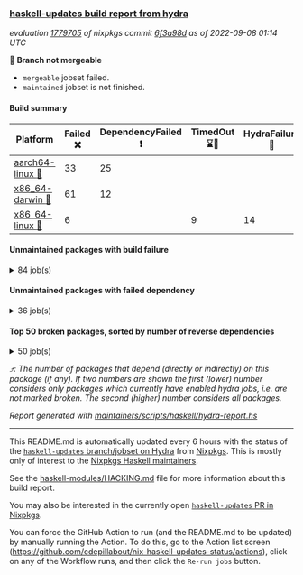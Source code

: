 ### [haskell-updates build report from hydra](https://hydra.nixos.org/jobset/nixpkgs/haskell-updates)
*evaluation [1779705](https://hydra.nixos.org/eval/1779705) of nixpkgs commit [6f3a98d](https://github.com/NixOS/nixpkgs/commits/6f3a98dea7e2d7b47c758a23f96ea13512942c09) as of 2022-09-08 01:14 UTC*

:red_circle: **Branch not mergeable**
  * `mergeable` jobset failed.
  * `maintained` jobset is not finished.

#### Build summary

 | Platform | Failed :x: | DependencyFailed :heavy_exclamation_mark: | TimedOut :hourglass::no_entry_sign: | HydraFailure :construction: | Unfinished :hourglass_flowing_sand: | Success :heavy_check_mark: | 
 | --- | --- | --- | --- | --- | --- | --- | 
 | [aarch64-linux :iphone:](https://hydra.nixos.org/eval/1779705?filter=.aarch64-linux) | 33 | 25 |  |  | 54 | 6556 | 
 | [x86_64-darwin :apple:](https://hydra.nixos.org/eval/1779705?filter=.x86_64-darwin) | 61 | 12 |  |  |  | 6538 | 
 | [x86_64-linux :penguin:](https://hydra.nixos.org/eval/1779705?filter=.x86_64-linux) | 6 |  | 9 | 14 | 1 | 6679 | 
#### Unmaintained packages with build failure
<details><summary>84 job(s) </summary>

- [ ] [[:iphone::heavy_check_mark:]](https://hydra.nixos.org/build/188530859) [[:apple::x:]](https://hydra.nixos.org/build/188521739) [[:penguin::heavy_check_mark:]](https://hydra.nixos.org/build/188527609) [haskellPackages.di-core](https://hydra.nixos.org/eval/1779705?filter=haskellPackages.di-core)  :arrow_heading_up: 8 | 11
- [ ] [[:iphone::x:]](https://hydra.nixos.org/build/188962563) [[:apple::heavy_check_mark:]](https://hydra.nixos.org/build/188964356) [[:penguin::heavy_check_mark:]](https://hydra.nixos.org/build/188962864) [haskellPackages.OrderedBits](https://hydra.nixos.org/eval/1779705?filter=haskellPackages.OrderedBits)  :arrow_heading_up: 5 | 36
- [ ] [[:iphone::x:]](https://hydra.nixos.org/build/188963012) [[:apple::heavy_check_mark:]](https://hydra.nixos.org/build/188964507) [[:penguin::heavy_check_mark:]](https://hydra.nixos.org/build/188962729) [haskellPackages.hw-json-simd](https://hydra.nixos.org/eval/1779705?filter=haskellPackages.hw-json-simd)  :arrow_heading_up: 4 | 8
- [ ] [[:iphone::x:]](https://hydra.nixos.org/build/188962223) [[:apple::heavy_check_mark:]](https://hydra.nixos.org/build/188962848) [[:penguin::heavy_check_mark:]](https://hydra.nixos.org/build/188960626) [haskellPackages.hw-simd](https://hydra.nixos.org/eval/1779705?filter=haskellPackages.hw-simd)  :arrow_heading_up: 4 | 8
- [ ] [[:iphone::x:]](https://hydra.nixos.org/build/188520558) [[:apple::heavy_check_mark:]](https://hydra.nixos.org/build/188517775) [[:penguin::heavy_check_mark:]](https://hydra.nixos.org/build/188515773) [haskellPackages.factory](https://hydra.nixos.org/eval/1779705?filter=haskellPackages.factory)  :arrow_heading_up: 2 | 4
- [ ] [[:iphone::x:]](https://hydra.nixos.org/build/188523049) [[:apple::heavy_check_mark:]](https://hydra.nixos.org/build/188522389) [[:penguin::heavy_check_mark:]](https://hydra.nixos.org/build/188523927) [haskellPackages.long-double](https://hydra.nixos.org/eval/1779705?filter=haskellPackages.long-double)  :arrow_heading_up: 2 | 2
- [ ] [[:iphone::x:]](https://hydra.nixos.org/build/188960783) [[:apple::heavy_check_mark:]](https://hydra.nixos.org/build/188961265) [[:penguin::heavy_check_mark:]](https://hydra.nixos.org/build/188960973) [haskellPackages.quic](https://hydra.nixos.org/eval/1779705?filter=haskellPackages.quic)  :arrow_heading_up: 2 | 2
- [ ] [[:iphone::x:]](https://hydra.nixos.org/build/188527672) [[:apple::heavy_check_mark:]](https://hydra.nixos.org/build/188520903) [[:penguin::heavy_check_mark:]](https://hydra.nixos.org/build/188514085) [haskellPackages.freetype2](https://hydra.nixos.org/eval/1779705?filter=haskellPackages.freetype2)  :arrow_heading_up: 1 | 8
- [ ] [[:iphone::x:]](https://hydra.nixos.org/build/188523548) [[:apple::x:]](https://hydra.nixos.org/build/188518576) [[:penguin::heavy_check_mark:]](https://hydra.nixos.org/build/188529066) [haskellPackages.easytensor](https://hydra.nixos.org/eval/1779705?filter=haskellPackages.easytensor)  :arrow_heading_up: 1 | 1
- [ ] [[:iphone::x:]](https://hydra.nixos.org/build/188531074) [[:apple::heavy_check_mark:]](https://hydra.nixos.org/build/188524761) [[:penguin::heavy_check_mark:]](https://hydra.nixos.org/build/188516531) [haskellPackages.kazura-queue](https://hydra.nixos.org/eval/1779705?filter=haskellPackages.kazura-queue)  :arrow_heading_up: 1 | 1
- [ ] [[:iphone::x:]](https://hydra.nixos.org/build/188528592) [[:apple::heavy_check_mark:]](https://hydra.nixos.org/build/188525138) [[:penguin::heavy_check_mark:]](https://hydra.nixos.org/build/188527591) [haskellPackages.nlopt-haskell](https://hydra.nixos.org/eval/1779705?filter=haskellPackages.nlopt-haskell)  :arrow_heading_up: 1 | 1
- [ ] [[:iphone::heavy_check_mark:]](https://hydra.nixos.org/build/189652953) [[:apple::x:]](https://hydra.nixos.org/build/188522304) [[:penguin::heavy_check_mark:]](https://hydra.nixos.org/build/189653077) [haskellPackages.openal-ffi](https://hydra.nixos.org/eval/1779705?filter=haskellPackages.openal-ffi)  :arrow_heading_up: 1 | 1
- [ ] [[:iphone::x:]](https://hydra.nixos.org/build/188520063) [[:apple::heavy_check_mark:]](https://hydra.nixos.org/build/188520961) [[:penguin::heavy_check_mark:]](https://hydra.nixos.org/build/188517390) [haskellPackages.swisstable](https://hydra.nixos.org/eval/1779705?filter=haskellPackages.swisstable)  :arrow_heading_up: 1 | 1
- [ ] [[:iphone::x:]](https://hydra.nixos.org/build/188523030) [[:apple::heavy_check_mark:]](https://hydra.nixos.org/build/188525504) [[:penguin::heavy_check_mark:]](https://hydra.nixos.org/build/188522045) [haskellPackages.unicode-properties](https://hydra.nixos.org/eval/1779705?filter=haskellPackages.unicode-properties)  :arrow_heading_up: 1 | 1
- [ ] [[:iphone::x:]](https://hydra.nixos.org/build/188512508) [[:apple::heavy_check_mark:]](https://hydra.nixos.org/build/188528927) [[:penguin::heavy_check_mark:]](https://hydra.nixos.org/build/188526876) [haskellPackages.flatparse](https://hydra.nixos.org/eval/1779705?filter=haskellPackages.flatparse)  :arrow_heading_up: 0 | 7
- [ ] [[:iphone::heavy_check_mark:]](https://hydra.nixos.org/build/188523138) [[:apple::x:]](https://hydra.nixos.org/build/188521457) [[:penguin::heavy_check_mark:]](https://hydra.nixos.org/build/188516838) [haskellPackages.PyF](https://hydra.nixos.org/eval/1779705?filter=haskellPackages.PyF)  :arrow_heading_up: 0 | 4
- [ ] [[:iphone::heavy_check_mark:]](https://hydra.nixos.org/build/188520367) [[:apple::x:]](https://hydra.nixos.org/build/188526722) [[:penguin::heavy_check_mark:]](https://hydra.nixos.org/build/188517791) [haskellPackages.hmidi](https://hydra.nixos.org/eval/1779705?filter=haskellPackages.hmidi)  :arrow_heading_up: 0 | 4
- [ ] [[:iphone::x:]](https://hydra.nixos.org/build/188960590) [[:apple::x:]](https://hydra.nixos.org/build/188960716) [[:penguin::x:]](https://hydra.nixos.org/build/188959878) [haskellPackages.text-display](https://hydra.nixos.org/eval/1779705?filter=haskellPackages.text-display)  :arrow_heading_up: 0 | 3
- [ ] [[:iphone::x:]](https://hydra.nixos.org/build/188527633) [[:apple::x:]](https://hydra.nixos.org/build/188538652) [[:penguin::heavy_check_mark:]](https://hydra.nixos.org/build/188526929) [haskellPackages.json-rpc](https://hydra.nixos.org/eval/1779705?filter=haskellPackages.json-rpc)  :arrow_heading_up: 0 | 2
- [ ] [[:iphone::heavy_check_mark:]](https://hydra.nixos.org/build/188529829) [[:apple::x:]](https://hydra.nixos.org/build/188517585) [[:penguin::heavy_check_mark:]](https://hydra.nixos.org/build/188517481) [haskellPackages.posix-socket](https://hydra.nixos.org/eval/1779705?filter=haskellPackages.posix-socket)  :arrow_heading_up: 0 | 2
- [ ] [[:iphone::heavy_check_mark:]](https://hydra.nixos.org/build/189653182) [[:apple::x:]](https://hydra.nixos.org/build/188962372) [[:penguin::heavy_check_mark:]](https://hydra.nixos.org/build/189653149) [haskellPackages.gi-gdkx11](https://hydra.nixos.org/eval/1779705?filter=haskellPackages.gi-gdkx11)  :arrow_heading_up: 0 | 1
- [ ] [[:iphone::heavy_check_mark:]](https://hydra.nixos.org/build/188519811) [[:apple::x:]](https://hydra.nixos.org/build/188517061) [[:penguin::heavy_check_mark:]](https://hydra.nixos.org/build/188528479) [haskellPackages.hamid](https://hydra.nixos.org/eval/1779705?filter=haskellPackages.hamid)  :arrow_heading_up: 0 | 1
- [ ] [[:iphone::heavy_check_mark:]](https://hydra.nixos.org/build/188523835) [[:apple::x:]](https://hydra.nixos.org/build/188519499) [[:penguin::heavy_check_mark:]](https://hydra.nixos.org/build/188515284) [haskellPackages.hmatrix-morpheus](https://hydra.nixos.org/eval/1779705?filter=haskellPackages.hmatrix-morpheus)  :arrow_heading_up: 0 | 1
- [ ] [[:iphone::heavy_check_mark:]](https://hydra.nixos.org/build/188524996) [[:apple::x:]](https://hydra.nixos.org/build/188516402) [[:penguin::heavy_check_mark:]](https://hydra.nixos.org/build/188520922) [haskellPackages.huckleberry](https://hydra.nixos.org/eval/1779705?filter=haskellPackages.huckleberry)  :arrow_heading_up: 0 | 1
- [ ] [[:iphone::x:]](https://hydra.nixos.org/build/188530753) [[:apple::heavy_check_mark:]](https://hydra.nixos.org/build/188520657) [[:penguin::heavy_check_mark:]](https://hydra.nixos.org/build/188523953) [haskellPackages.picosat](https://hydra.nixos.org/eval/1779705?filter=haskellPackages.picosat)  :arrow_heading_up: 0 | 1
- [ ] [[:iphone::x:]](https://hydra.nixos.org/build/188961531) [[:apple::x:]](https://hydra.nixos.org/build/188962344) [[:penguin::x:]](https://hydra.nixos.org/build/188964882) [haskellPackages.psx](https://hydra.nixos.org/eval/1779705?filter=haskellPackages.psx)  :arrow_heading_up: 0 | 1
- [ ] [[:iphone::heavy_check_mark:]](https://hydra.nixos.org/build/188521691) [[:apple::x:]](https://hydra.nixos.org/build/188522709) [[:penguin::heavy_check_mark:]](https://hydra.nixos.org/build/188512967) [haskellPackages.select](https://hydra.nixos.org/eval/1779705?filter=haskellPackages.select)  :arrow_heading_up: 0 | 1
- [ ] [[:iphone::heavy_check_mark:]](https://hydra.nixos.org/build/188515108) [[:apple::x:]](https://hydra.nixos.org/build/188515357) [[:penguin::heavy_check_mark:]](https://hydra.nixos.org/build/188531668) [haskellPackages.sysinfo](https://hydra.nixos.org/eval/1779705?filter=haskellPackages.sysinfo)  :arrow_heading_up: 0 | 1
- [ ] [[:iphone::x:]](https://hydra.nixos.org/build/188964836) [[:apple::x:]](https://hydra.nixos.org/build/188961439) [[:penguin::heavy_check_mark:]](https://hydra.nixos.org/build/188962598) [haskellPackages.yu-auth](https://hydra.nixos.org/eval/1779705?filter=haskellPackages.yu-auth)  :arrow_heading_up: 0 | 1
- [ ] [[:iphone::heavy_check_mark:]](https://hydra.nixos.org/build/188519616) [[:apple::x:]](https://hydra.nixos.org/build/188512644) [[:penguin::heavy_check_mark:]](https://hydra.nixos.org/build/188528160) [haskellPackages.FractalArt](https://hydra.nixos.org/eval/1779705?filter=haskellPackages.FractalArt) 
- [ ] [[:iphone::x:]](https://hydra.nixos.org/build/188511577) [[:apple::heavy_check_mark:]](https://hydra.nixos.org/build/188512377) [[:penguin::heavy_check_mark:]](https://hydra.nixos.org/build/188522781) [haskellPackages.HsASA](https://hydra.nixos.org/eval/1779705?filter=haskellPackages.HsASA) 
- [ ] [[:iphone::x:]](https://hydra.nixos.org/build/188964312) [[:apple::x:]](https://hydra.nixos.org/build/188960637) [[:penguin::x:]](https://hydra.nixos.org/build/188963649) [haskellPackages.aeson-dependent-sum](https://hydra.nixos.org/eval/1779705?filter=haskellPackages.aeson-dependent-sum) 
- [ ] [[:iphone::heavy_check_mark:]](https://hydra.nixos.org/build/188519407) [[:apple::x:]](https://hydra.nixos.org/build/188526065) [[:penguin::heavy_check_mark:]](https://hydra.nixos.org/build/188529644) [haskellPackages.chiphunk](https://hydra.nixos.org/eval/1779705?filter=haskellPackages.chiphunk) 
- [ ] [[:iphone::x:]](https://hydra.nixos.org/build/188960211) [[:apple::heavy_check_mark:]](https://hydra.nixos.org/build/188964316) [[:penguin::heavy_check_mark:]](https://hydra.nixos.org/build/188963787) [haskellPackages.comfort-fftw](https://hydra.nixos.org/eval/1779705?filter=haskellPackages.comfort-fftw) 
- [ ] [[:iphone::heavy_check_mark:]](https://hydra.nixos.org/build/188529151) [[:apple::x:]](https://hydra.nixos.org/build/188514463) [[:penguin::heavy_check_mark:]](https://hydra.nixos.org/build/188513078) [haskellPackages.diskhash](https://hydra.nixos.org/eval/1779705?filter=haskellPackages.diskhash) 
- [ ] [[:iphone::x:]](https://hydra.nixos.org/build/188963236) [[:apple::x:]](https://hydra.nixos.org/build/188960407) [[:penguin::x:]](https://hydra.nixos.org/build/188964305) [haskellPackages.dns-patterns](https://hydra.nixos.org/eval/1779705?filter=haskellPackages.dns-patterns) 
- [ ] [[:iphone::heavy_check_mark:]](https://hydra.nixos.org/build/188520596) [[:apple::x:]](https://hydra.nixos.org/build/188530234) [[:penguin::heavy_check_mark:]](https://hydra.nixos.org/build/188530222) [haskellPackages.env-extra](https://hydra.nixos.org/eval/1779705?filter=haskellPackages.env-extra) 
- [ ] [[:iphone::heavy_check_mark:]](https://hydra.nixos.org/build/188964846) [[:apple::x:]](https://hydra.nixos.org/build/188964008) [[:penguin::heavy_check_mark:]](https://hydra.nixos.org/build/188960533) [haskellPackages.epub-tools](https://hydra.nixos.org/eval/1779705?filter=haskellPackages.epub-tools) 
- [ ] [[:iphone::heavy_check_mark:]](https://hydra.nixos.org/build/188528735) [[:apple::x:]](https://hydra.nixos.org/build/188525564) [[:penguin::heavy_check_mark:]](https://hydra.nixos.org/build/188530814) [haskellPackages.fudgets](https://hydra.nixos.org/eval/1779705?filter=haskellPackages.fudgets) 
- [ ] [[:iphone::heavy_check_mark:]](https://hydra.nixos.org/build/188511826) [[:apple::x:]](https://hydra.nixos.org/build/188538485) [[:penguin::heavy_check_mark:]](https://hydra.nixos.org/build/188524997) [haskellPackages.gerrit](https://hydra.nixos.org/eval/1779705?filter=haskellPackages.gerrit) 
- [ ] [[:iphone::heavy_check_mark:]](https://hydra.nixos.org/build/188516893) [[:apple::x:]](https://hydra.nixos.org/build/188531434) [[:penguin::heavy_check_mark:]](https://hydra.nixos.org/build/188517411) [haskellPackages.ghc-gc-hook](https://hydra.nixos.org/eval/1779705?filter=haskellPackages.ghc-gc-hook) 
- [ ] [[:apple::x:]](https://hydra.nixos.org/build/188960281) [haskellPackages.gi-gtkosxapplication](https://hydra.nixos.org/eval/1779705?filter=haskellPackages.gi-gtkosxapplication) 
- [ ] [[:iphone::x:]](https://hydra.nixos.org/build/189653126) [[:penguin::heavy_check_mark:]](https://hydra.nixos.org/build/189653139) [haskellPackages.gnome-keyring](https://hydra.nixos.org/eval/1779705?filter=haskellPackages.gnome-keyring) 
- [ ] [[:apple::x:]](https://hydra.nixos.org/build/188529237) [haskellPackages.gtk-mac-integration](https://hydra.nixos.org/eval/1779705?filter=haskellPackages.gtk-mac-integration) 
- [ ] [[:iphone::heavy_check_mark:]](https://hydra.nixos.org/build/189653138) [[:apple::x:]](https://hydra.nixos.org/build/188531305) [[:penguin::heavy_check_mark:]](https://hydra.nixos.org/build/189653224) [haskellPackages.gtk-traymanager](https://hydra.nixos.org/eval/1779705?filter=haskellPackages.gtk-traymanager) 
- [ ] [[:apple::x:]](https://hydra.nixos.org/build/188517753) [haskellPackages.gtk3-mac-integration](https://hydra.nixos.org/eval/1779705?filter=haskellPackages.gtk3-mac-integration) 
- [ ] [[:iphone::heavy_check_mark:]](https://hydra.nixos.org/build/188512443) [[:apple::x:]](https://hydra.nixos.org/build/188517720) [[:penguin::heavy_check_mark:]](https://hydra.nixos.org/build/188525767) [haskellPackages.hid](https://hydra.nixos.org/eval/1779705?filter=haskellPackages.hid) 
- [ ] [[:iphone::heavy_check_mark:]](https://hydra.nixos.org/build/188960130) [[:apple::x:]](https://hydra.nixos.org/build/188964652) [[:penguin::heavy_check_mark:]](https://hydra.nixos.org/build/188960968) [haskellPackages.highlight](https://hydra.nixos.org/eval/1779705?filter=haskellPackages.highlight) 
- [ ] [[:iphone::heavy_check_mark:]](https://hydra.nixos.org/build/188530554) [[:apple::x:]](https://hydra.nixos.org/build/188538884) [[:penguin::heavy_check_mark:]](https://hydra.nixos.org/build/188514319) [haskellPackages.hinotify-conduit](https://hydra.nixos.org/eval/1779705?filter=haskellPackages.hinotify-conduit) 
- [ ] [[:iphone::x:]](https://hydra.nixos.org/build/188961476) [[:apple::x:]](https://hydra.nixos.org/build/188959822) [[:penguin::x:]](https://hydra.nixos.org/build/188964268) [haskellPackages.hs-opentelemetry-instrumentation-hspec](https://hydra.nixos.org/eval/1779705?filter=haskellPackages.hs-opentelemetry-instrumentation-hspec) 
- [ ] [[:iphone::heavy_check_mark:]](https://hydra.nixos.org/build/188524045) [[:apple::x:]](https://hydra.nixos.org/build/188516565) [[:penguin::heavy_check_mark:]](https://hydra.nixos.org/build/188529540) [haskellPackages.hsshellscript](https://hydra.nixos.org/eval/1779705?filter=haskellPackages.hsshellscript) 
- [ ] [[:iphone::heavy_check_mark:]](https://hydra.nixos.org/build/188526801) [[:apple::x:]](https://hydra.nixos.org/build/188521095) [[:penguin::heavy_check_mark:]](https://hydra.nixos.org/build/188511691) [haskellPackages.hssourceinfo](https://hydra.nixos.org/eval/1779705?filter=haskellPackages.hssourceinfo) 
- [ ] [[:iphone::x:]](https://hydra.nixos.org/build/188530542) [[:apple::heavy_check_mark:]](https://hydra.nixos.org/build/188511545) [[:penguin::heavy_check_mark:]](https://hydra.nixos.org/build/188529424) [haskellPackages.immortal-queue](https://hydra.nixos.org/eval/1779705?filter=haskellPackages.immortal-queue) 
- [ ] [[:iphone::heavy_check_mark:]](https://hydra.nixos.org/build/188519108) [[:apple::x:]](https://hydra.nixos.org/build/188530624) [[:penguin::heavy_check_mark:]](https://hydra.nixos.org/build/188527026) [haskellPackages.interprocess](https://hydra.nixos.org/eval/1779705?filter=haskellPackages.interprocess) 
- [ ] [[:iphone::heavy_check_mark:]](https://hydra.nixos.org/build/189653284) [[:apple::x:]](https://hydra.nixos.org/build/188959996) [[:penguin::heavy_check_mark:]](https://hydra.nixos.org/build/189653083) [haskellPackages.intricacy](https://hydra.nixos.org/eval/1779705?filter=haskellPackages.intricacy) 
- [ ] [[:iphone::heavy_check_mark:]](https://hydra.nixos.org/build/188527947) [[:apple::x:]](https://hydra.nixos.org/build/188527901) [[:penguin::heavy_check_mark:]](https://hydra.nixos.org/build/188516168) [haskellPackages.ipcvar](https://hydra.nixos.org/eval/1779705?filter=haskellPackages.ipcvar) 
- [ ] [[:iphone::x:]](https://hydra.nixos.org/build/188514773) [[:apple::heavy_check_mark:]](https://hydra.nixos.org/build/188511438) [[:penguin::heavy_check_mark:]](https://hydra.nixos.org/build/188525731) [haskellPackages.jammittools](https://hydra.nixos.org/eval/1779705?filter=haskellPackages.jammittools) 
- [ ] [[:apple::x:]](https://hydra.nixos.org/build/188512197) [haskellPackages.kqueue](https://hydra.nixos.org/eval/1779705?filter=haskellPackages.kqueue) 
- [ ] [[:iphone::heavy_check_mark:]](https://hydra.nixos.org/build/188523906) [[:apple::x:]](https://hydra.nixos.org/build/188529931) [[:penguin::heavy_check_mark:]](https://hydra.nixos.org/build/188531110) [haskellPackages.linux-framebuffer](https://hydra.nixos.org/eval/1779705?filter=haskellPackages.linux-framebuffer) 
- [ ] [[:iphone::heavy_check_mark:]](https://hydra.nixos.org/build/188963770) [[:apple::x:]](https://hydra.nixos.org/build/188962064) [[:penguin::heavy_check_mark:]](https://hydra.nixos.org/build/188961829) [haskellPackages.mediawiki2latex](https://hydra.nixos.org/eval/1779705?filter=haskellPackages.mediawiki2latex) 
- [ ] [[:iphone::heavy_check_mark:]](https://hydra.nixos.org/build/188531283) [[:apple::x:]](https://hydra.nixos.org/build/188531433) [[:penguin::heavy_check_mark:]](https://hydra.nixos.org/build/188526336) [haskellPackages.memfd](https://hydra.nixos.org/eval/1779705?filter=haskellPackages.memfd) 
- [ ] [[:iphone::heavy_check_mark:]](https://hydra.nixos.org/build/188513101) [[:apple::x:]](https://hydra.nixos.org/build/188515231) [[:penguin::heavy_check_mark:]](https://hydra.nixos.org/build/188522896) [haskellPackages.mercury-api](https://hydra.nixos.org/eval/1779705?filter=haskellPackages.mercury-api) 
- [ ] [[:iphone::x:]](https://hydra.nixos.org/build/188513900) [[:apple::heavy_check_mark:]](https://hydra.nixos.org/build/188525860) [[:penguin::heavy_check_mark:]](https://hydra.nixos.org/build/188518443) [haskellPackages.mock-time](https://hydra.nixos.org/eval/1779705?filter=haskellPackages.mock-time) 
- [ ] [[:iphone::heavy_check_mark:]](https://hydra.nixos.org/build/188523988) [[:apple::x:]](https://hydra.nixos.org/build/188522684) [[:penguin::heavy_check_mark:]](https://hydra.nixos.org/build/188524975) [haskellPackages.nano-cryptr](https://hydra.nixos.org/eval/1779705?filter=haskellPackages.nano-cryptr) 
- [ ] [[:iphone::heavy_check_mark:]](https://hydra.nixos.org/build/189653101) [[:apple::x:]](https://hydra.nixos.org/build/188962584) [[:penguin::heavy_check_mark:]](https://hydra.nixos.org/build/189652913) [haskellPackages.persistent-pagination](https://hydra.nixos.org/eval/1779705?filter=haskellPackages.persistent-pagination) 
- [ ] [[:iphone::heavy_check_mark:]](https://hydra.nixos.org/build/188961005) [[:apple::x:]](https://hydra.nixos.org/build/188962546) [[:penguin::heavy_check_mark:]](https://hydra.nixos.org/build/188963198) [haskellPackages.phatsort](https://hydra.nixos.org/eval/1779705?filter=haskellPackages.phatsort) 
- [ ] [[:iphone::heavy_check_mark:]](https://hydra.nixos.org/build/188513381) [[:apple::x:]](https://hydra.nixos.org/build/188513109) [[:penguin::heavy_check_mark:]](https://hydra.nixos.org/build/188519687) [haskellPackages.ping-wrapper](https://hydra.nixos.org/eval/1779705?filter=haskellPackages.ping-wrapper) 
- [ ] [[:iphone::x:]](https://hydra.nixos.org/build/188514359) [[:apple::heavy_check_mark:]](https://hydra.nixos.org/build/188528379) [[:penguin::heavy_check_mark:]](https://hydra.nixos.org/build/188520335) [haskellPackages.plex](https://hydra.nixos.org/eval/1779705?filter=haskellPackages.plex) 
- [ ] [[:iphone::heavy_check_mark:]](https://hydra.nixos.org/build/188512769) [[:apple::x:]](https://hydra.nixos.org/build/188525041) [[:penguin::heavy_check_mark:]](https://hydra.nixos.org/build/188526813) [haskellPackages.posix-timer](https://hydra.nixos.org/eval/1779705?filter=haskellPackages.posix-timer) 
- [ ] [[:iphone::x:]](https://hydra.nixos.org/build/188531124) [[:apple::heavy_check_mark:]](https://hydra.nixos.org/build/188538708) [[:penguin::heavy_check_mark:]](https://hydra.nixos.org/build/188527911) [haskellPackages.powerqueue-distributed](https://hydra.nixos.org/eval/1779705?filter=haskellPackages.powerqueue-distributed) 
- [ ] [[:iphone::heavy_check_mark:]](https://hydra.nixos.org/build/188521487) [[:apple::x:]](https://hydra.nixos.org/build/188524156) [[:penguin::heavy_check_mark:]](https://hydra.nixos.org/build/188529314) [haskellPackages.procex](https://hydra.nixos.org/eval/1779705?filter=haskellPackages.procex) 
- [ ] [[:iphone::heavy_check_mark:]](https://hydra.nixos.org/build/188522826) [[:apple::x:]](https://hydra.nixos.org/build/188520589) [[:penguin::heavy_check_mark:]](https://hydra.nixos.org/build/188527009) [haskellPackages.pthread](https://hydra.nixos.org/eval/1779705?filter=haskellPackages.pthread) 
- [ ] [[:iphone::x:]](https://hydra.nixos.org/build/188519827) [[:apple::heavy_check_mark:]](https://hydra.nixos.org/build/188523622) [[:penguin::heavy_check_mark:]](https://hydra.nixos.org/build/188515845) [haskellPackages.risc386](https://hydra.nixos.org/eval/1779705?filter=haskellPackages.risc386) 
- [ ] [[:iphone::heavy_check_mark:]](https://hydra.nixos.org/build/189653251) [[:apple::x:]](https://hydra.nixos.org/build/188528650) [[:penguin::heavy_check_mark:]](https://hydra.nixos.org/build/189653019) [haskellPackages.sfml-audio](https://hydra.nixos.org/eval/1779705?filter=haskellPackages.sfml-audio) 
- [ ] [[:iphone::heavy_check_mark:]](https://hydra.nixos.org/build/188527786) [[:apple::x:]](https://hydra.nixos.org/build/188521833) [[:penguin::heavy_check_mark:]](https://hydra.nixos.org/build/188525359) [haskellPackages.shared-memory](https://hydra.nixos.org/eval/1779705?filter=haskellPackages.shared-memory) 
- [ ] [[:iphone::heavy_check_mark:]](https://hydra.nixos.org/build/188960651) [[:apple::x:]](https://hydra.nixos.org/build/188959900) [[:penguin::hourglass::no_entry_sign:]](https://hydra.nixos.org/build/188960355) [haskellPackages.skews](https://hydra.nixos.org/eval/1779705?filter=haskellPackages.skews) 
- [ ] [[:iphone::x:]](https://hydra.nixos.org/build/188516395) [[:apple::x:]](https://hydra.nixos.org/build/188531377) [[:penguin::heavy_check_mark:]](https://hydra.nixos.org/build/188517761) [haskellPackages.slugify](https://hydra.nixos.org/eval/1779705?filter=haskellPackages.slugify) 
- [ ] [[:iphone::heavy_check_mark:]](https://hydra.nixos.org/build/188526805) [[:apple::x:]](https://hydra.nixos.org/build/188527736) [[:penguin::heavy_check_mark:]](https://hydra.nixos.org/build/188524102) [haskellPackages.tailfile-hinotify](https://hydra.nixos.org/eval/1779705?filter=haskellPackages.tailfile-hinotify) 
- [ ] [[:iphone::x:]](https://hydra.nixos.org/build/188964257) [[:apple::x:]](https://hydra.nixos.org/build/188962364) [[:penguin::x:]](https://hydra.nixos.org/build/188960608) [haskellPackages.trackit](https://hydra.nixos.org/eval/1779705?filter=haskellPackages.trackit) 
- [ ] [[:iphone::x:]](https://hydra.nixos.org/build/188517638) [[:apple::heavy_check_mark:]](https://hydra.nixos.org/build/188528490) [[:penguin::heavy_check_mark:]](https://hydra.nixos.org/build/188520821) [haskellPackages.wiringPi](https://hydra.nixos.org/eval/1779705?filter=haskellPackages.wiringPi) 
- [ ] [[:iphone::heavy_check_mark:]](https://hydra.nixos.org/build/188523722) [[:apple::x:]](https://hydra.nixos.org/build/188512535) [[:penguin::heavy_check_mark:]](https://hydra.nixos.org/build/188527900) [haskellPackages.xmonad-utils](https://hydra.nixos.org/eval/1779705?filter=haskellPackages.xmonad-utils) 
- [ ] [[:iphone::heavy_check_mark:]](https://hydra.nixos.org/build/188516557) [[:apple::x:]](https://hydra.nixos.org/build/188519091) [[:penguin::heavy_check_mark:]](https://hydra.nixos.org/build/188531013) [haskellPackages.yoga](https://hydra.nixos.org/eval/1779705?filter=haskellPackages.yoga) 
- [ ] [[:iphone::heavy_check_mark:]](https://hydra.nixos.org/build/188519734) [[:apple::x:]](https://hydra.nixos.org/build/188521038) [[:penguin::heavy_check_mark:]](https://hydra.nixos.org/build/188527433) [haskellPackages.zot](https://hydra.nixos.org/eval/1779705?filter=haskellPackages.zot) 
- [ ] [[:iphone::heavy_check_mark:]](https://hydra.nixos.org/build/188515567) [[:apple::x:]](https://hydra.nixos.org/build/188529023) [[:penguin::heavy_check_mark:]](https://hydra.nixos.org/build/188514008) [haskellPackages.zxcvbn-c](https://hydra.nixos.org/eval/1779705?filter=haskellPackages.zxcvbn-c) 
</details>

#### Unmaintained packages with failed dependency
<details><summary>36 job(s) </summary>

- [ ] [[:iphone::heavy_check_mark:]](https://hydra.nixos.org/build/188524178) [[:apple::heavy_exclamation_mark:]](https://hydra.nixos.org/build/188528505) [[:penguin::heavy_check_mark:]](https://hydra.nixos.org/build/188513467) [haskellPackages.di-handle](https://hydra.nixos.org/eval/1779705?filter=haskellPackages.di-handle)  :arrow_heading_up: 6 | 9
- [ ] [[:iphone::heavy_check_mark:]](https://hydra.nixos.org/build/188520100) [[:apple::heavy_exclamation_mark:]](https://hydra.nixos.org/build/188524173) [[:penguin::heavy_check_mark:]](https://hydra.nixos.org/build/188519537) [haskellPackages.di-monad](https://hydra.nixos.org/eval/1779705?filter=haskellPackages.di-monad)  :arrow_heading_up: 6 | 9
- [ ] [[:iphone::heavy_check_mark:]](https://hydra.nixos.org/build/188526913) [[:apple::heavy_exclamation_mark:]](https://hydra.nixos.org/build/188518340) [[:penguin::heavy_check_mark:]](https://hydra.nixos.org/build/188526923) [haskellPackages.di-df1](https://hydra.nixos.org/eval/1779705?filter=haskellPackages.di-df1)  :arrow_heading_up: 5 | 8
- [ ] [[:iphone::heavy_exclamation_mark:]](https://hydra.nixos.org/build/188964164) [[:apple::heavy_check_mark:]](https://hydra.nixos.org/build/188963730) [[:penguin::heavy_check_mark:]](https://hydra.nixos.org/build/188962952) [haskellPackages.PrimitiveArray](https://hydra.nixos.org/eval/1779705?filter=haskellPackages.PrimitiveArray)  :arrow_heading_up: 4 | 35
- [ ] [[:iphone::heavy_exclamation_mark:]](https://hydra.nixos.org/build/188963331) [[:apple::heavy_check_mark:]](https://hydra.nixos.org/build/188963122) [[:penguin::heavy_check_mark:]](https://hydra.nixos.org/build/188963679) [haskellPackages.BiobaseTypes](https://hydra.nixos.org/eval/1779705?filter=haskellPackages.BiobaseTypes)  :arrow_heading_up: 3 | 21
- [ ] [[:iphone::heavy_exclamation_mark:]](https://hydra.nixos.org/build/188964430) [[:apple::heavy_check_mark:]](https://hydra.nixos.org/build/188963958) [[:penguin::heavy_check_mark:]](https://hydra.nixos.org/build/188964695) [haskellPackages.hw-json-standard-cursor](https://hydra.nixos.org/eval/1779705?filter=haskellPackages.hw-json-standard-cursor)  :arrow_heading_up: 2 | 6
- [ ] [[:iphone::heavy_exclamation_mark:]](https://hydra.nixos.org/build/188960186) [[:apple::heavy_check_mark:]](https://hydra.nixos.org/build/188964398) [[:penguin::heavy_check_mark:]](https://hydra.nixos.org/build/188964813) [haskellPackages.hw-json-simple-cursor](https://hydra.nixos.org/eval/1779705?filter=haskellPackages.hw-json-simple-cursor)  :arrow_heading_up: 2 | 4
- [ ] [[:iphone::heavy_exclamation_mark:]](https://hydra.nixos.org/build/188961735) [[:apple::heavy_check_mark:]](https://hydra.nixos.org/build/188964811) [[:penguin::heavy_check_mark:]](https://hydra.nixos.org/build/188964587) [haskellPackages.BiobaseENA](https://hydra.nixos.org/eval/1779705?filter=haskellPackages.BiobaseENA)  :arrow_heading_up: 1 | 18
- [ ] [[:iphone::heavy_check_mark:]](https://hydra.nixos.org/build/188511459) [[:apple::heavy_exclamation_mark:]](https://hydra.nixos.org/build/188531174) [[:penguin::heavy_check_mark:]](https://hydra.nixos.org/build/188531030) [haskellPackages.di-polysemy](https://hydra.nixos.org/eval/1779705?filter=haskellPackages.di-polysemy)  :arrow_heading_up: 1 | 4
- [ ] [[:iphone::heavy_exclamation_mark:]](https://hydra.nixos.org/build/188960404) [[:apple::heavy_check_mark:]](https://hydra.nixos.org/build/188962662) [[:penguin::heavy_check_mark:]](https://hydra.nixos.org/build/188960570) [haskellPackages.hw-json](https://hydra.nixos.org/eval/1779705?filter=haskellPackages.hw-json)  :arrow_heading_up: 1 | 3
- [ ] [[:iphone::heavy_exclamation_mark:]](https://hydra.nixos.org/build/188964332) [[:apple::heavy_check_mark:]](https://hydra.nixos.org/build/188961406) [[:penguin::heavy_check_mark:]](https://hydra.nixos.org/build/188962162) [haskellPackages.http3](https://hydra.nixos.org/eval/1779705?filter=haskellPackages.http3)  :arrow_heading_up: 1 | 1
- [ ] [[:iphone::heavy_check_mark:]](https://hydra.nixos.org/build/188525694) [[:apple::heavy_exclamation_mark:]](https://hydra.nixos.org/build/188513152) [[:penguin::heavy_check_mark:]](https://hydra.nixos.org/build/188522461) [haskellPackages.moto](https://hydra.nixos.org/eval/1779705?filter=haskellPackages.moto)  :arrow_heading_up: 1 | 1
- [ ] [[:iphone::heavy_check_mark:]](https://hydra.nixos.org/build/188959993) [[:apple::heavy_exclamation_mark:]](https://hydra.nixos.org/build/188961921) [[:penguin::hourglass::no_entry_sign:]](https://hydra.nixos.org/build/188961403) [haskellPackages.wss-client](https://hydra.nixos.org/eval/1779705?filter=haskellPackages.wss-client)  :arrow_heading_up: 1 | 1
- [ ] [[:iphone::heavy_exclamation_mark:]](https://hydra.nixos.org/build/188960607) [[:apple::heavy_check_mark:]](https://hydra.nixos.org/build/188961374) [[:penguin::heavy_check_mark:]](https://hydra.nixos.org/build/188959787) [haskellPackages.BiobaseXNA](https://hydra.nixos.org/eval/1779705?filter=haskellPackages.BiobaseXNA)  :arrow_heading_up: 0 | 17
- [ ] [[:iphone::heavy_exclamation_mark:]](https://hydra.nixos.org/build/188960395) [[:apple::heavy_check_mark:]](https://hydra.nixos.org/build/188960843) [[:penguin::heavy_check_mark:]](https://hydra.nixos.org/build/188961958) [haskellPackages.BiobaseFasta](https://hydra.nixos.org/eval/1779705?filter=haskellPackages.BiobaseFasta)  :arrow_heading_up: 0 | 3
- [ ] [[:iphone::heavy_exclamation_mark:]](https://hydra.nixos.org/build/188963910) [[:apple::heavy_check_mark:]](https://hydra.nixos.org/build/188960153) [[:penguin::heavy_check_mark:]](https://hydra.nixos.org/build/188960943) [haskellPackages.hw-dsv](https://hydra.nixos.org/eval/1779705?filter=haskellPackages.hw-dsv)  :arrow_heading_up: 0 | 3
- [ ] [[:iphone::heavy_check_mark:]](https://hydra.nixos.org/build/188530740) [[:apple::heavy_exclamation_mark:]](https://hydra.nixos.org/build/188521484) [[:penguin::heavy_check_mark:]](https://hydra.nixos.org/build/188513823) [haskellPackages.di](https://hydra.nixos.org/eval/1779705?filter=haskellPackages.di)  :arrow_heading_up: 0 | 2
- [ ] [[:iphone::heavy_exclamation_mark:]](https://hydra.nixos.org/build/188963986) [[:apple::heavy_check_mark:]](https://hydra.nixos.org/build/188960025) [[:penguin::heavy_check_mark:]](https://hydra.nixos.org/build/188961192) [haskellPackages.hw-json-lens](https://hydra.nixos.org/eval/1779705?filter=haskellPackages.hw-json-lens)  :arrow_heading_up: 0 | 1
- [ ] [[:iphone::heavy_exclamation_mark:]](https://hydra.nixos.org/build/188962492) [[:apple::heavy_check_mark:]](https://hydra.nixos.org/build/188964195) [[:penguin::heavy_check_mark:]](https://hydra.nixos.org/build/188963460) [haskellPackages.align-audio](https://hydra.nixos.org/eval/1779705?filter=haskellPackages.align-audio) 
- [ ] [[:iphone::heavy_exclamation_mark:]](https://hydra.nixos.org/build/188524935) [[:apple::heavy_exclamation_mark:]](https://hydra.nixos.org/build/188515211) [[:penguin::heavy_check_mark:]](https://hydra.nixos.org/build/188518061) [haskellPackages.easytensor-vulkan](https://hydra.nixos.org/eval/1779705?filter=haskellPackages.easytensor-vulkan) 
- [ ] [[:iphone::heavy_exclamation_mark:]](https://hydra.nixos.org/build/188521926) [[:apple::heavy_check_mark:]](https://hydra.nixos.org/build/188527299) [[:penguin::heavy_check_mark:]](https://hydra.nixos.org/build/188526695) [haskellPackages.fishfood](https://hydra.nixos.org/eval/1779705?filter=haskellPackages.fishfood) 
- [ ] [[:iphone::heavy_exclamation_mark:]](https://hydra.nixos.org/build/188512821) [[:apple::heavy_check_mark:]](https://hydra.nixos.org/build/188528322) [[:penguin::heavy_check_mark:]](https://hydra.nixos.org/build/188519411) [haskellPackages.harfbuzz-pure](https://hydra.nixos.org/eval/1779705?filter=haskellPackages.harfbuzz-pure) 
- [ ] [[:iphone::heavy_exclamation_mark:]](https://hydra.nixos.org/build/188527331) [[:apple::heavy_check_mark:]](https://hydra.nixos.org/build/188526648) [[:penguin::heavy_check_mark:]](https://hydra.nixos.org/build/188522681) [haskellPackages.hmatrix-nlopt](https://hydra.nixos.org/eval/1779705?filter=haskellPackages.hmatrix-nlopt) 
- [ ] [[:iphone::heavy_exclamation_mark:]](https://hydra.nixos.org/build/188528149) [[:apple::heavy_check_mark:]](https://hydra.nixos.org/build/188517176) [[:penguin::heavy_check_mark:]](https://hydra.nixos.org/build/188521231) [haskellPackages.hriemann](https://hydra.nixos.org/eval/1779705?filter=haskellPackages.hriemann) 
- [ ] [[:iphone::heavy_exclamation_mark:]](https://hydra.nixos.org/build/188519855) [[:apple::heavy_check_mark:]](https://hydra.nixos.org/build/188525245) [[:penguin::heavy_check_mark:]](https://hydra.nixos.org/build/188511721) [haskellPackages.hs-swisstable-hashtables-class](https://hydra.nixos.org/eval/1779705?filter=haskellPackages.hs-swisstable-hashtables-class) 
- [ ] [[:iphone::heavy_exclamation_mark:]](https://hydra.nixos.org/build/188962190) [[:apple::heavy_check_mark:]](https://hydra.nixos.org/build/188964243) [[:penguin::heavy_check_mark:]](https://hydra.nixos.org/build/188962799) [haskellPackages.hw-simd-cli](https://hydra.nixos.org/eval/1779705?filter=haskellPackages.hw-simd-cli) 
- [ ] [[:iphone::heavy_check_mark:]](https://hydra.nixos.org/build/189653024) [[:apple::heavy_exclamation_mark:]](https://hydra.nixos.org/build/188514249) [[:penguin::heavy_check_mark:]](https://hydra.nixos.org/build/189652977) [haskellPackages.moto-postgresql](https://hydra.nixos.org/eval/1779705?filter=haskellPackages.moto-postgresql) 
- [ ] [[:iphone::heavy_check_mark:]](https://hydra.nixos.org/build/188960474) [[:apple::heavy_exclamation_mark:]](https://hydra.nixos.org/build/188962184) [[:penguin::hourglass::no_entry_sign:]](https://hydra.nixos.org/build/188961630) [haskellPackages.network-messagepack-rpc-websocket](https://hydra.nixos.org/eval/1779705?filter=haskellPackages.network-messagepack-rpc-websocket) 
- [ ] [[:iphone::heavy_check_mark:]](https://hydra.nixos.org/build/188960301) [[:apple::heavy_exclamation_mark:]](https://hydra.nixos.org/build/188962519) [[:penguin::hourglass::no_entry_sign:]](https://hydra.nixos.org/build/188963753) [haskellPackages.polysemy-log-di](https://hydra.nixos.org/eval/1779705?filter=haskellPackages.polysemy-log-di) 
- [ ] [[:iphone::heavy_exclamation_mark:]](https://hydra.nixos.org/build/188516455) [[:apple::heavy_check_mark:]](https://hydra.nixos.org/build/188514338) [[:penguin::heavy_check_mark:]](https://hydra.nixos.org/build/188513553) [haskellPackages.rounded](https://hydra.nixos.org/eval/1779705?filter=haskellPackages.rounded) 
- [ ] [[:iphone::heavy_exclamation_mark:]](https://hydra.nixos.org/build/188528920) [[:apple::heavy_check_mark:]](https://hydra.nixos.org/build/188516172) [[:penguin::heavy_check_mark:]](https://hydra.nixos.org/build/188514725) [haskellPackages.rounded-hw](https://hydra.nixos.org/eval/1779705?filter=haskellPackages.rounded-hw) 
- [ ] [[:iphone::heavy_exclamation_mark:]](https://hydra.nixos.org/build/188964839) [[:apple::heavy_check_mark:]](https://hydra.nixos.org/build/188961285) [[:penguin::heavy_check_mark:]](https://hydra.nixos.org/build/188964090) [haskellPackages.sound-collage](https://hydra.nixos.org/eval/1779705?filter=haskellPackages.sound-collage) 
- [ ] [[:iphone::heavy_exclamation_mark:]](https://hydra.nixos.org/build/188525357) [[:apple::heavy_check_mark:]](https://hydra.nixos.org/build/188520559) [[:penguin::heavy_check_mark:]](https://hydra.nixos.org/build/188529243) [haskellPackages.squeeze](https://hydra.nixos.org/eval/1779705?filter=haskellPackages.squeeze) 
- [ ] [[:iphone::heavy_exclamation_mark:]](https://hydra.nixos.org/build/188512076) [[:apple::heavy_check_mark:]](https://hydra.nixos.org/build/188519717) [[:penguin::heavy_check_mark:]](https://hydra.nixos.org/build/188523768) [haskellPackages.unicode-names](https://hydra.nixos.org/eval/1779705?filter=haskellPackages.unicode-names) 
- [ ] [[:iphone::heavy_exclamation_mark:]](https://hydra.nixos.org/build/188964578) [[:apple::heavy_check_mark:]](https://hydra.nixos.org/build/188961740) [[:penguin::heavy_check_mark:]](https://hydra.nixos.org/build/188963241) [haskellPackages.warp-quic](https://hydra.nixos.org/eval/1779705?filter=haskellPackages.warp-quic) 
- [ ] [[:iphone::heavy_check_mark:]](https://hydra.nixos.org/build/188530073) [[:apple::heavy_exclamation_mark:]](https://hydra.nixos.org/build/188528712) [[:penguin::heavy_check_mark:]](https://hydra.nixos.org/build/188514622) [haskellPackages.xbattbar](https://hydra.nixos.org/eval/1779705?filter=haskellPackages.xbattbar) 
</details>

#### Top 50 broken packages, sorted by number of reverse dependencies
<details><summary>50 job(s) </summary>

[amazonka-core](https://packdeps.haskellers.com/reverse/amazonka-core) :arrow_heading_up: 185  
[gogol-core](https://packdeps.haskellers.com/reverse/gogol-core) :arrow_heading_up: 184  
[haskell98](https://packdeps.haskellers.com/reverse/haskell98) :arrow_heading_up: 153  
[enumerator](https://packdeps.haskellers.com/reverse/enumerator) :arrow_heading_up: 56  
[util](https://packdeps.haskellers.com/reverse/util) :arrow_heading_up: 49  
[derive](https://packdeps.haskellers.com/reverse/derive) :arrow_heading_up: 48  
[amazonka](https://packdeps.haskellers.com/reverse/amazonka) :arrow_heading_up: 43  
[accelerate](https://packdeps.haskellers.com/reverse/accelerate) :arrow_heading_up: 42  
[parseargs](https://packdeps.haskellers.com/reverse/parseargs) :arrow_heading_up: 42  
[MonadCatchIO-transformers](https://packdeps.haskellers.com/reverse/MonadCatchIO-transformers) :arrow_heading_up: 41  
[data-lens](https://packdeps.haskellers.com/reverse/data-lens) :arrow_heading_up: 33  
[rank1dynamic](https://packdeps.haskellers.com/reverse/rank1dynamic) :arrow_heading_up: 33  
[distributed-static](https://packdeps.haskellers.com/reverse/distributed-static) :arrow_heading_up: 31  
[language-ecmascript](https://packdeps.haskellers.com/reverse/language-ecmascript) :arrow_heading_up: 31  
[distributed-process](https://packdeps.haskellers.com/reverse/distributed-process) :arrow_heading_up: 30  
[iteratee](https://packdeps.haskellers.com/reverse/iteratee) :arrow_heading_up: 29  
[jmacro](https://packdeps.haskellers.com/reverse/jmacro) :arrow_heading_up: 29  
[mmsyn3](https://packdeps.haskellers.com/reverse/mmsyn3) :arrow_heading_up: 28  
[autodocodec-yaml](https://packdeps.haskellers.com/reverse/autodocodec-yaml) :arrow_heading_up: 26  
[crypto-numbers](https://packdeps.haskellers.com/reverse/crypto-numbers) :arrow_heading_up: 25  
[either-unwrap](https://packdeps.haskellers.com/reverse/either-unwrap) :arrow_heading_up: 25  
[sydtest](https://packdeps.haskellers.com/reverse/sydtest) :arrow_heading_up: 23  
[crypto-pubkey](https://packdeps.haskellers.com/reverse/crypto-pubkey) :arrow_heading_up: 22  
[haskelldb](https://packdeps.haskellers.com/reverse/haskelldb) :arrow_heading_up: 22  
[wxdirect](https://packdeps.haskellers.com/reverse/wxdirect) :arrow_heading_up: 22  
[alg](https://packdeps.haskellers.com/reverse/alg) :arrow_heading_up: 21  
[amazonka-s3](https://packdeps.haskellers.com/reverse/amazonka-s3) :arrow_heading_up: 21  
[mmsyn2](https://packdeps.haskellers.com/reverse/mmsyn2) :arrow_heading_up: 21  
[wxc](https://packdeps.haskellers.com/reverse/wxc) :arrow_heading_up: 21  
[biocore](https://packdeps.haskellers.com/reverse/biocore) :arrow_heading_up: 20  
[wxcore](https://packdeps.haskellers.com/reverse/wxcore) :arrow_heading_up: 20  
[attoparsec-enumerator](https://packdeps.haskellers.com/reverse/attoparsec-enumerator) :arrow_heading_up: 19  
[bytestring-show](https://packdeps.haskellers.com/reverse/bytestring-show) :arrow_heading_up: 19  
[fay](https://packdeps.haskellers.com/reverse/fay) :arrow_heading_up: 19  
[wx](https://packdeps.haskellers.com/reverse/wx) :arrow_heading_up: 19  
[asn1-data](https://packdeps.haskellers.com/reverse/asn1-data) :arrow_heading_up: 18  
[dbus-core](https://packdeps.haskellers.com/reverse/dbus-core) :arrow_heading_up: 18  
[gtksourceview2](https://packdeps.haskellers.com/reverse/gtksourceview2) :arrow_heading_up: 18  
[ukrainian-phonetics-basic](https://packdeps.haskellers.com/reverse/ukrainian-phonetics-basic) :arrow_heading_up: 18  
[HGamer3D-Data](https://packdeps.haskellers.com/reverse/HGamer3D-Data) :arrow_heading_up: 17  
[certificate](https://packdeps.haskellers.com/reverse/certificate) :arrow_heading_up: 17  
[dbus-client](https://packdeps.haskellers.com/reverse/dbus-client) :arrow_heading_up: 17  
[gconf](https://packdeps.haskellers.com/reverse/gconf) :arrow_heading_up: 17  
[gtk-serialized-event](https://packdeps.haskellers.com/reverse/gtk-serialized-event) :arrow_heading_up: 17  
[cuda](https://packdeps.haskellers.com/reverse/cuda) :arrow_heading_up: 16  
[happstack-jmacro](https://packdeps.haskellers.com/reverse/happstack-jmacro) :arrow_heading_up: 16  
[manatee-core](https://packdeps.haskellers.com/reverse/manatee-core) :arrow_heading_up: 16  
[monads-fd](https://packdeps.haskellers.com/reverse/monads-fd) :arrow_heading_up: 16  
[tls-extra](https://packdeps.haskellers.com/reverse/tls-extra) :arrow_heading_up: 16  
[ADPfusion](https://packdeps.haskellers.com/reverse/ADPfusion) :arrow_heading_up: 15  
</details>


*:arrow_heading_up:: The number of packages that depend (directly or indirectly) on this package (if any). If two numbers are shown the first (lower) number considers only packages which currently have enabled hydra jobs, i.e. are not marked broken. The second (higher) number considers all packages.*

*Report generated with [maintainers/scripts/haskell/hydra-report.hs](https://github.com/NixOS/nixpkgs/blob/haskell-updates/maintainers/scripts/haskell/hydra-report.sh)*


----------------------------------------------------------------------

This README.md is automatically updated every 6 hours with the status of the
[`haskell-updates` branch/jobset on Hydra](https://hydra.nixos.org/jobset/nixpkgs/haskell-updates)
from [Nixpkgs](https://github.com/NixOS/nixpkgs).  This is mostly only of
interest to the [Nixpkgs Haskell maintainers](https://github.com/orgs/NixOS/teams/haskell).

See the
[haskell-modules/HACKING.md](https://github.com/NixOS/nixpkgs/blob/haskell-updates/pkgs/development/haskell-modules/HACKING.md)
file for more information about this build report.

You may also be interested in the currently open
[`haskell-updates` PR in Nixpkgs](https://github.com/nixos/nixpkgs/pulls?q=is%3Apr+is%3Aopen+head%3Ahaskell-updates).

You can force the GitHub Action to run (and the README.md to be updated) by
manually running the Action.  To do this, go to the Action list screen
(https://github.com/cdepillabout/nix-haskell-updates-status/actions),
click on any of the Workflow runs, and then click the `Re-run jobs` button.
